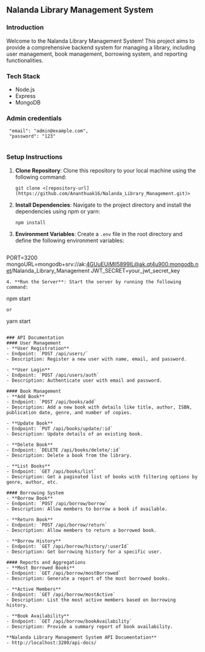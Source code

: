 ## Nalanda Library Management System

### Introduction
Welcome to the Nalanda Library Management System! This project aims to provide a comprehensive backend system for managing a library, including user management, book management, borrowing system, and reporting functionalities.

### Tech Stack
- Node.js
- Express
- MongoDB

### Admin credentials
 ```
  "email": "admin@example.com",
  "password": "123"
  
 ```



### Setup Instructions
1. **Clone Repository**: Clone this repository to your local machine using the following command:
   ```
   git clone <[repository-url](https://github.com/Ananthuak16/Nalanda_Library_Management.git)>
   ```
2. **Install Dependencies**: Navigate to the project directory and install the dependencies using npm or yarn:
   ```
   npm install
   ```

3. **Environment Variables**: Create a `.env` file in the root directory and define the following environment variables:
   ```
  PORT=3200
  mongoURL=mongodb+srv://ak:4GUuEUiMll5899IL@ak.qt4u900.mongodb.net/Nalanda_Library_Management
  JWT_SECRET=your_jwt_secret_key

   ```
4. **Run the Server**: Start the server by running the following command:
   ```
   npm start
   ```
   or
   ```
   yarn start
   ```

### API Documentation
#### User Management
- **User Registration**
  - Endpoint: `POST /api/users/`
  - Description: Register a new user with name, email, and password.

- **User Login**
  - Endpoint: `POST /api/users/auth`
  - Description: Authenticate user with email and password.

#### Book Management
- **Add Book**
  - Endpoint: `POST /api/books/add`
  - Description: Add a new book with details like title, author, ISBN, publication date, genre, and number of copies.

- **Update Book**
  - Endpoint: `PUT /api/books/update/:id`
  - Description: Update details of an existing book.

- **Delete Book**
  - Endpoint: `DELETE /api/books/delete/:id`
  - Description: Delete a book from the library.

- **List Books**
  - Endpoint: `GET /api/books/list`
  - Description: Get a paginated list of books with filtering options by genre, author, etc.

#### Borrowing System
- **Borrow Book**
  - Endpoint: `POST /api/borrow/borrow`
  - Description: Allow members to borrow a book if available.

- **Return Book**
  - Endpoint: `POST /api/borrow/return`
  - Description: Allow members to return a borrowed book.

- **Borrow History**
  - Endpoint: `GET /api/borrow/history/:userId`
  - Description: Get borrowing history for a specific user.

#### Reports and Aggregations
- **Most Borrowed Books**
  - Endpoint: `GET /api/borrow/mostBorrowed`
  - Description: Generate a report of the most borrowed books.

- **Active Members**
  - Endpoint: `GET /api/borrow/mostActive`
  - Description: List the most active members based on borrowing history.

- **Book Availability**
  - Endpoint: `GET /api/borrow/bookAvailability`
  - Description: Provide a summary report of book availability.

**Nalanda Library Management System API Documentation**
 - http://localhost:3200/api-docs/


